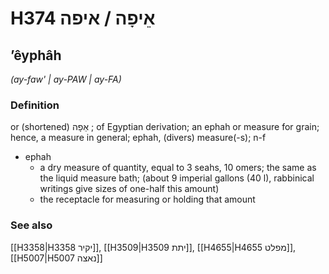 # H374 אֵיפָה / איפה

## ʼêyphâh

_(ay-faw' | ay-PAW | ay-FA)_

### Definition

or (shortened) אֵפָה ; of Egyptian derivation; an ephah or measure for grain; hence, a measure in general; ephah, (divers) measure(-s); n-f

- ephah
  - a dry measure of quantity, equal to 3 seahs, 10 omers; the same as the liquid measure bath; (about 9 imperial gallons (40 l), rabbinical writings give sizes of one-half this amount)
  - the receptacle for measuring or holding that amount

### See also

[[H3358|H3358 יקיר]], [[H3509|H3509 יתת]], [[H4655|H4655 מפלט]], [[H5007|H5007 נאצה]]
